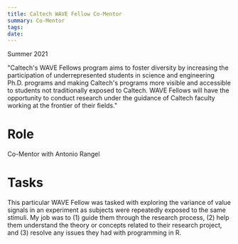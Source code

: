 ```yaml
---
title: Caltech WAVE Fellow Co-Mentor
summary: Co-Mentor
tags:
date: 
---
```


Summer 2021

"Caltech's WAVE Fellows program aims to foster diversity by increasing the participation of underrepresented students in science and engineering Ph.D. programs and making Caltech's programs more visible and accessible to students not traditionally exposed to Caltech. WAVE Fellows will have the opportunity to conduct research under the guidance of Caltech faculty working at the frontier of their fields."

Role
======
Co-Mentor with Antonio Rangel

Tasks
======
This particular WAVE Fellow was tasked with exploring the variance of value signals in an experiment as subjects were repeatedly exposed to the same stimuli. My job was to (1) guide them through the research process, (2) help them understand the theory or concepts related to their research project, and (3) resolve any issues they had with programming in R.